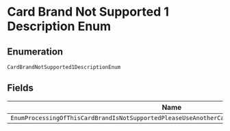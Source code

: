 
# Card Brand Not Supported 1 Description Enum

## Enumeration

`CardBrandNotSupported1DescriptionEnum`

## Fields

| Name |
|  --- |
| `EnumProcessingOfThisCardBrandIsNotSupportedPleaseUseAnotherCardToContinueWithThisTransaction` |

